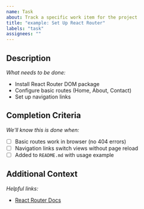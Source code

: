 ```yaml
---
name: Task
about: Track a specific work item for the project
title: "example: Set Up React Router"
labels: "task"
assignees: ""
---
```



## Description
*What needs to be done:*
- Install React Router DOM package
- Configure basic routes (Home, About, Contact)
- Set up navigation links

## Completion Criteria
*We'll know this is done when:*
- [ ] Basic routes work in browser (no 404 errors)
- [ ] Navigation links switch views without page reload
- [ ] Added to `README.md` with usage example

## Additional Context
*Helpful links:*
- [React Router Docs](https://reactrouter.com/)
